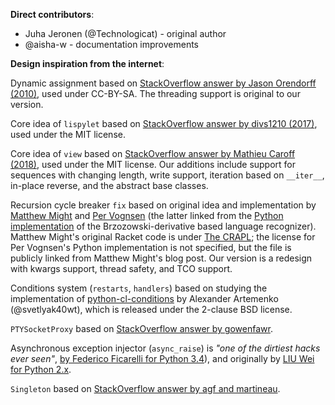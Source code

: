 **Direct contributors**:

- Juha Jeronen (@Technologicat) - original author
- @aisha-w - documentation improvements

**Design inspiration from the internet**:

Dynamic assignment based on [StackOverflow answer by Jason Orendorff (2010)](https://stackoverflow.com/questions/2001138/how-to-create-dynamical-scoped-variables-in-python), used under CC-BY-SA. The threading support is original to our version.

Core idea of ``lispylet`` based on [StackOverflow answer by divs1210 (2017)](https://stackoverflow.com/a/44737147), used under the MIT license.

Core idea of ``view`` based on [StackOverflow answer by Mathieu Caroff (2018)](https://stackoverflow.com/a/53253136), used under the MIT license. Our additions include support for sequences with changing length, write support, iteration based on ``__iter__``, in-place reverse, and the abstract base classes.

Recursion cycle breaker ``fix`` based on original idea and implementation by [Matthew Might](http://matt.might.net/articles/parsing-with-derivatives/) and [Per Vognsen](https://gist.github.com/pervognsen/8dafe21038f3b513693e) (the latter linked from the [Python implementation](https://gist.github.com/pervognsen/815b208b86066f6d7a00) of the Brzozowski-derivative based language recognizer). Matthew Might's original Racket code is under [The CRAPL](http://matt.might.net/articles/crapl/); the license for Per Vognsen's Python implementation is not specified, but the file is publicly linked from Matthew Might's blog post. Our version is a redesign with kwargs support, thread safety, and TCO support.

Conditions system (`restarts`, `handlers`) based on studying the implementation of [python-cl-conditions](https://github.com/svetlyak40wt/python-cl-conditions/) by Alexander Artemenko (@svetlyak40wt), which is released under the 2-clause BSD license.

`PTYSocketProxy` based on [StackOverflow answer by gowenfawr](https://stackoverflow.com/questions/48781155/how-to-connect-inet-socket-to-pty-device-in-python).

Asynchronous exception injector (`async_raise`) is *"one of the dirtiest hacks ever seen"*, [by Federico Ficarelli for Python 3.4](https://gist.github.com/nazavode/84d1371e023bccd2301e)), and originally by [LIU Wei for Python 2.x](https://gist.github.com/liuw/2407154).

`Singleton` based on [StackOverflow answer by agf and martineau](https://stackoverflow.com/questions/6760685/creating-a-singleton-in-python).
